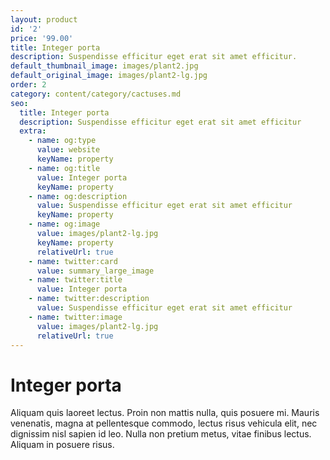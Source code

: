 ```yaml
---
layout: product
id: '2'
price: '99.00'
title: Integer porta
description: Suspendisse efficitur eget erat sit amet efficitur. 
default_thumbnail_image: images/plant2.jpg
default_original_image: images/plant2-lg.jpg
order: 2
category: content/category/cactuses.md
seo:
  title: Integer porta
  description: Suspendisse efficitur eget erat sit amet efficitur
  extra:
    - name: og:type
      value: website
      keyName: property
    - name: og:title
      value: Integer porta
      keyName: property
    - name: og:description
      value: Suspendisse efficitur eget erat sit amet efficitur
      keyName: property
    - name: og:image
      value: images/plant2-lg.jpg
      keyName: property
      relativeUrl: true
    - name: twitter:card
      value: summary_large_image
    - name: twitter:title
      value: Integer porta
    - name: twitter:description
      value: Suspendisse efficitur eget erat sit amet efficitur
    - name: twitter:image
      value: images/plant2-lg.jpg
      relativeUrl: true
---
```


# Integer porta

Aliquam quis laoreet lectus. Proin non mattis nulla, quis posuere mi. Mauris venenatis, magna at pellentesque commodo, lectus risus vehicula elit, nec dignissim nisl sapien id leo. Nulla non pretium metus, vitae finibus lectus. Aliquam in posuere risus.
